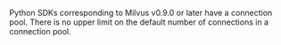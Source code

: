 Python SDKs corresponding to Milvus v0.9.0 or later have a connection pool. There is no upper limit on the default number of connections in a connection pool.